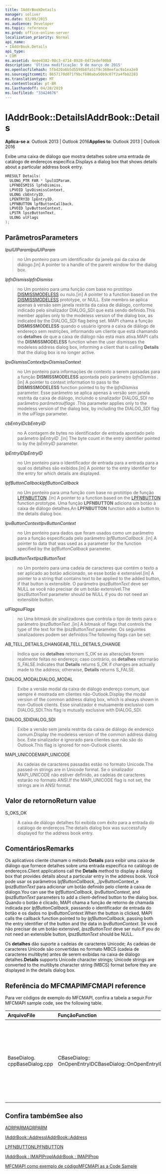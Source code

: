```yaml
---
title: IAddrBookDetails
manager: soliver
ms.date: 03/09/2015
ms.audience: Developer
ms.topic: reference
ms.prod: office-online-server
localization_priority: Normal
api_name:
- IAddrBook.Details
api_type:
- COM
ms.assetid: 4eee4382-98c3-4714-8920-8d72edef00b8
description: 'Última modificação: 9 de março de 2015'
ms.openlocfilehash: 5fbd20a6b5d5598b8fa51f9c369eefac9a1ea2e9
ms.sourcegitcommit: 8657170d071f9bcf680aba50b9c07f2a4fb82283
ms.translationtype: MT
ms.contentlocale: pt-BR
ms.lasthandoff: 04/28/2019
ms.locfileid: "33424676"
---
```

# <a name="iaddrbookdetails"></a><span data-ttu-id="061c4-103">IAddrBook::Details</span><span class="sxs-lookup"><span data-stu-id="061c4-103">IAddrBook::Details</span></span>

  
  
<span data-ttu-id="061c4-104">**Aplica-se a**: Outlook 2013 | Outlook 2016</span><span class="sxs-lookup"><span data-stu-id="061c4-104">**Applies to**: Outlook 2013 | Outlook 2016</span></span> 
  
<span data-ttu-id="061c4-105">Exibe uma caixa de diálogo que mostra detalhes sobre uma entrada de catálogo de endereços específica.</span><span class="sxs-lookup"><span data-stu-id="061c4-105">Displays a dialog box that shows details about a particular address book entry.</span></span>
  
```cpp
HRESULT Details(
  ULONG_PTR FAR * lpulUIParam,
  LPFNDISMISS lpfnDismiss,
  LPVOID lpvDismissContext,
  ULONG cbEntryID,
  LPENTRYID lpEntryID,
  LPFNBUTTON lpfButtonCallback,
  LPVOID lpvButtonContext,
  LPSTR lpszButtonText,
  ULONG ulFlags
);
```

## <a name="parameters"></a><span data-ttu-id="061c4-106">Parâmetros</span><span class="sxs-lookup"><span data-stu-id="061c4-106">Parameters</span></span>

 <span data-ttu-id="061c4-107">_lpulUIParam_</span><span class="sxs-lookup"><span data-stu-id="061c4-107">_lpulUIParam_</span></span>
  
> <span data-ttu-id="061c4-108">no Um ponteiro para um identificador da janela pai da caixa de diálogo.</span><span class="sxs-lookup"><span data-stu-id="061c4-108">[in] A pointer to a handle of the parent window for the dialog box.</span></span>
    
 <span data-ttu-id="061c4-109">_lpfnDismiss_</span><span class="sxs-lookup"><span data-stu-id="061c4-109">_lpfnDismiss_</span></span>
  
> <span data-ttu-id="061c4-110">no Um ponteiro para uma função com base no protótipo [DISMISSMODELESS](dismissmodeless.md) ou nulo.</span><span class="sxs-lookup"><span data-stu-id="061c4-110">[in] A pointer to a function based on the [DISMISSMODELESS](dismissmodeless.md) prototype, or NULL.</span></span> <span data-ttu-id="061c4-111">Este membro se aplica apenas à versão sem janela restrita da caixa de diálogo, conforme indicado pelo sinalizador DIALOG_SDI que está sendo definido.</span><span class="sxs-lookup"><span data-stu-id="061c4-111">This member applies only to the modeless version of the dialog box, as indicated by the DIALOG_SDI flag being set.</span></span> <span data-ttu-id="061c4-112">MAPI chama a função **DISMISSMODELESS** quando o usuário ignora a caixa de diálogo de endereço sem restrições, informando um cliente que está chamando os **detalhes** de que a caixa de diálogo não está mais ativa.</span><span class="sxs-lookup"><span data-stu-id="061c4-112">MAPI calls the **DISMISSMODELESS** function when the user dismisses the modeless address dialog box, informing a client that is calling **Details** that the dialog box is no longer active.</span></span> 
    
 <span data-ttu-id="061c4-113">_lpvDismissContext_</span><span class="sxs-lookup"><span data-stu-id="061c4-113">_lpvDismissContext_</span></span>
  
> <span data-ttu-id="061c4-114">no Um ponteiro para informações de contexto a serem passadas para a função **DISMISSMODELESS** apontada pelo parâmetro _lpfnDismiss_ .</span><span class="sxs-lookup"><span data-stu-id="061c4-114">[in] A pointer to context information to pass to the **DISMISSMODELESS** function pointed to by the  _lpfnDismiss_ parameter.</span></span> <span data-ttu-id="061c4-115">Esse parâmetro se aplica apenas à versão sem janela restrita da caixa de diálogo, incluindo o sinalizador DIALOG_SDI no parâmetro _parâmetroulflags_ .</span><span class="sxs-lookup"><span data-stu-id="061c4-115">This parameter applies only to the modeless version of the dialog box, by including the DIALOG_SDI flag in the  _ulFlags_ parameter.</span></span> 
    
 <span data-ttu-id="061c4-116">_cbEntryID_</span><span class="sxs-lookup"><span data-stu-id="061c4-116">_cbEntryID_</span></span>
  
> <span data-ttu-id="061c4-117">no A contagem de bytes no identificador de entrada apontado pelo parâmetro _lpEntryID_ .</span><span class="sxs-lookup"><span data-stu-id="061c4-117">[in] The byte count in the entry identifier pointed to by the  _lpEntryID_ parameter.</span></span> 
    
 <span data-ttu-id="061c4-118">_lpEntryID_</span><span class="sxs-lookup"><span data-stu-id="061c4-118">_lpEntryID_</span></span>
  
> <span data-ttu-id="061c4-119">no Um ponteiro para o identificador de entrada para a entrada para a qual os detalhes são exibidos.</span><span class="sxs-lookup"><span data-stu-id="061c4-119">[in] A pointer to the entry identifier for the entry for which details are displayed.</span></span>
    
 <span data-ttu-id="061c4-120">_lpfButtonCallback_</span><span class="sxs-lookup"><span data-stu-id="061c4-120">_lpfButtonCallback_</span></span>
  
> <span data-ttu-id="061c4-121">no Um ponteiro para uma função com base no protótipo de função [LPFNBUTTON](lpfnbutton.md) .</span><span class="sxs-lookup"><span data-stu-id="061c4-121">[in] A pointer to a function based on the [LPFNBUTTON](lpfnbutton.md) function prototype.</span></span> <span data-ttu-id="061c4-122">Uma função **LPFNBUTTON** adiciona um botão à caixa de diálogo detalhes.</span><span class="sxs-lookup"><span data-stu-id="061c4-122">An **LPFNBUTTON** function adds a button to the details dialog box.</span></span> 
    
 <span data-ttu-id="061c4-123">_lpvButtonContext_</span><span class="sxs-lookup"><span data-stu-id="061c4-123">_lpvButtonContext_</span></span>
  
> <span data-ttu-id="061c4-124">no Um ponteiro para dados que foram usados como um parâmetro para a função especificada pelo parâmetro _lpfButtonCallback_ .</span><span class="sxs-lookup"><span data-stu-id="061c4-124">[in] A pointer to data that was used as a parameter for the function specified by the  _lpfButtonCallback_ parameter.</span></span> 
    
 <span data-ttu-id="061c4-125">_lpszButtonText_</span><span class="sxs-lookup"><span data-stu-id="061c4-125">_lpszButtonText_</span></span>
  
> <span data-ttu-id="061c4-126">no Um ponteiro para uma cadeia de caracteres que contém o texto a ser aplicado ao botão adicionado, se esse botão é extensível.</span><span class="sxs-lookup"><span data-stu-id="061c4-126">[in] A pointer to a string that contains text to be applied to the added button, if that button is extensible.</span></span> <span data-ttu-id="061c4-127">O parâmetro _lpszButtonText_ deve ser NULL se você não precisar de um botão extensível.</span><span class="sxs-lookup"><span data-stu-id="061c4-127">The  _lpszButtonText_ parameter should be NULL if you do not need an extensible button.</span></span> 
    
 <span data-ttu-id="061c4-128">_ulFlags_</span><span class="sxs-lookup"><span data-stu-id="061c4-128">_ulFlags_</span></span>
  
> <span data-ttu-id="061c4-129">no Uma bitmask de sinalizadores que controla o tipo de texto para o parâmetro _lpszButtonText_ .</span><span class="sxs-lookup"><span data-stu-id="061c4-129">[in] A bitmask of flags that controls the type of the text for the  _lpszButtonText_ parameter.</span></span> <span data-ttu-id="061c4-130">Os seguintes sinalizadores podem ser definidos:</span><span class="sxs-lookup"><span data-stu-id="061c4-130">The following flags can be set:</span></span> 
    
<span data-ttu-id="061c4-131">AB_TELL_DETAILS_CHANGE</span><span class="sxs-lookup"><span data-stu-id="061c4-131">AB_TELL_DETAILS_CHANGE</span></span>
  
> <span data-ttu-id="061c4-132">Indica que os **detalhes** retornam S_OK se as alterações forem realmente feitas no endereço; caso contrário, os **detalhes** retornarão S_FALSE.</span><span class="sxs-lookup"><span data-stu-id="061c4-132">Indicates that **Details** returns S_OK if changes are actually made to the address; otherwise, **Details** returns S_FALSE.</span></span> 
    
<span data-ttu-id="061c4-133">DIALOG_MODAL</span><span class="sxs-lookup"><span data-stu-id="061c4-133">DIALOG_MODAL</span></span>
  
> <span data-ttu-id="061c4-134">Exibe a versão modal da caixa de diálogo endereço comum, que sempre é mostrada em clientes não-Outlook.</span><span class="sxs-lookup"><span data-stu-id="061c4-134">Display the modal version of the common address dialog box, which is always shown in non-Outlook clients.</span></span> <span data-ttu-id="061c4-135">Esse sinalizador é mutuamente exclusivo com DIALOG_SDI.</span><span class="sxs-lookup"><span data-stu-id="061c4-135">This flag is mutually exclusive with DIALOG_SDI.</span></span>
    
<span data-ttu-id="061c4-136">DIALOG_SDI</span><span class="sxs-lookup"><span data-stu-id="061c4-136">DIALOG_SDI</span></span>
  
>  <span data-ttu-id="061c4-137">Exibe a versão sem janela restrita da caixa de diálogo de endereço comum.</span><span class="sxs-lookup"><span data-stu-id="061c4-137">Display the modeless version of the common address dialog box.</span></span> <span data-ttu-id="061c4-138">Este sinalizador é ignorado para clientes que não são do Outlook.</span><span class="sxs-lookup"><span data-stu-id="061c4-138">This flag is ignored for non-Outlook clients.</span></span> 
    
<span data-ttu-id="061c4-139">MAPI_UNICODE</span><span class="sxs-lookup"><span data-stu-id="061c4-139">MAPI_UNICODE</span></span> 
  
> <span data-ttu-id="061c4-140">As cadeias de caracteres passadas estão no formato Unicode.</span><span class="sxs-lookup"><span data-stu-id="061c4-140">The passed-in strings are in Unicode format.</span></span> <span data-ttu-id="061c4-141">Se o sinalizador MAPI_UNICODE não estiver definido, as cadeias de caracteres estarão no formato ANSI.</span><span class="sxs-lookup"><span data-stu-id="061c4-141">If the MAPI_UNICODE flag is not set, the strings are in ANSI format.</span></span>
    
## <a name="return-value"></a><span data-ttu-id="061c4-142">Valor de retorno</span><span class="sxs-lookup"><span data-stu-id="061c4-142">Return value</span></span>

<span data-ttu-id="061c4-143">S_OK</span><span class="sxs-lookup"><span data-stu-id="061c4-143">S_OK</span></span> 
  
> <span data-ttu-id="061c4-144">A caixa de diálogo detalhes foi exibida com êxito para a entrada do catálogo de endereços.</span><span class="sxs-lookup"><span data-stu-id="061c4-144">The details dialog box was successfully displayed for the address book entry.</span></span>
    
## <a name="remarks"></a><span data-ttu-id="061c4-145">Comentários</span><span class="sxs-lookup"><span data-stu-id="061c4-145">Remarks</span></span>

<span data-ttu-id="061c4-146">Os aplicativos cliente chamam o método **Details** para exibir uma caixa de diálogo que fornece detalhes sobre uma entrada específica no catálogo de endereços.</span><span class="sxs-lookup"><span data-stu-id="061c4-146">Client applications call the **Details** method to display a dialog box that provides details about a particular entry in the address book.</span></span> <span data-ttu-id="061c4-147">Você pode usar os parâmetros _lpfButtonCallback_, _lpvButtonContext_e _lpszButtonText_ para adicionar um botão definido pelo cliente à caixa de diálogo.</span><span class="sxs-lookup"><span data-stu-id="061c4-147">You can use the  _lpfButtonCallback_,  _lpvButtonContext_, and  _lpszButtonText_ parameters to add a client-defined button to the dialog box.</span></span> <span data-ttu-id="061c4-148">Quando o botão é clicado, MAPI chama a função de retorno de chamada indicada por _lpfButtonCallback_, passando o identificador de entrada do botão e os dados no _lpvButtonContext_.</span><span class="sxs-lookup"><span data-stu-id="061c4-148">When the button is clicked, MAPI calls the callback function pointed to by  _lpfButtonCallback_, passing both the entry identifier of the button and the data in  _lpvButtonContext_.</span></span> <span data-ttu-id="061c4-149">Se você não precisar de um botão extensível, _lpszButtonText_ deve ser nulo.</span><span class="sxs-lookup"><span data-stu-id="061c4-149">If you do not need an extensible button,  _lpszButtonText_ should be NULL.</span></span> 
  
 <span data-ttu-id="061c4-150">Os **detalhes** dão suporte a cadeias de caracteres Unicode; As cadeias de caracteres Unicode são convertidas no formato MBCS (cadeia de caracteres multibyte) antes de serem exibidas na caixa de diálogo detalhes.</span><span class="sxs-lookup"><span data-stu-id="061c4-150">**Details** supports Unicode character strings; Unicode strings are converted to the multibyte character string (MBCS) format before they are displayed in the details dialog box.</span></span> 
  
## <a name="mfcmapi-reference"></a><span data-ttu-id="061c4-151">Referência do MFCMAPI</span><span class="sxs-lookup"><span data-stu-id="061c4-151">MFCMAPI reference</span></span>

<span data-ttu-id="061c4-152">Para ver códigos de exemplo do MFCMAPI, confira a tabela a seguir.</span><span class="sxs-lookup"><span data-stu-id="061c4-152">For MFCMAPI sample code, see the following table.</span></span>
  
|<span data-ttu-id="061c4-153">**Arquivo**</span><span class="sxs-lookup"><span data-stu-id="061c4-153">**File**</span></span>|<span data-ttu-id="061c4-154">**Função**</span><span class="sxs-lookup"><span data-stu-id="061c4-154">**Function**</span></span>|<span data-ttu-id="061c4-155">**Comentário**</span><span class="sxs-lookup"><span data-stu-id="061c4-155">**Comment**</span></span>|
|:-----|:-----|:-----|
|<span data-ttu-id="061c4-156">BaseDialog. cpp</span><span class="sxs-lookup"><span data-stu-id="061c4-156">BaseDialog.cpp</span></span>  <br/> |<span data-ttu-id="061c4-157">CBaseDialog:: OnOpenEntryID</span><span class="sxs-lookup"><span data-stu-id="061c4-157">CBaseDialog::OnOpenEntryID</span></span>  <br/> |<span data-ttu-id="061c4-158">MFCMAPI usa o método **Details** para exibir uma caixa de diálogo que mostra os detalhes de uma entrada do catálogo de endereços.</span><span class="sxs-lookup"><span data-stu-id="061c4-158">MFCMAPI uses the **Details** method to display a dialog box that shows the details for an address book entry.</span></span>  <br/> |
   
## <a name="see-also"></a><span data-ttu-id="061c4-159">Confira também</span><span class="sxs-lookup"><span data-stu-id="061c4-159">See also</span></span>



[<span data-ttu-id="061c4-160">ADRPARM</span><span class="sxs-lookup"><span data-stu-id="061c4-160">ADRPARM</span></span>](adrparm.md)
  
[<span data-ttu-id="061c4-161">IAddrBook::Address</span><span class="sxs-lookup"><span data-stu-id="061c4-161">IAddrBook::Address</span></span>](iaddrbook-address.md)
  
[<span data-ttu-id="061c4-162">LPFNBUTTON</span><span class="sxs-lookup"><span data-stu-id="061c4-162">LPFNBUTTON</span></span>](lpfnbutton.md)
  
[<span data-ttu-id="061c4-163">IAddrBook : IMAPIProp</span><span class="sxs-lookup"><span data-stu-id="061c4-163">IAddrBook : IMAPIProp</span></span>](iaddrbookimapiprop.md)


[<span data-ttu-id="061c4-164">MFCMAPI como exemplo de código</span><span class="sxs-lookup"><span data-stu-id="061c4-164">MFCMAPI as a Code Sample</span></span>](mfcmapi-as-a-code-sample.md)

